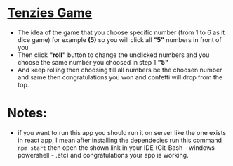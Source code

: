 # [Tenzies Game](https://tenzies-game22.herokuapp.com/)
- The idea of the game that you choose specific number (from 1 to 6 as it dice game) for example **(5)** so you will click all **"5"** numbers in front of you
- Then click **"roll"** button to change the unclicked numbers and you choose the same number you choosed in step 1 **"5"** 
- And keep rolling then choosing till all numbers be the choosen number and same then congratulations you won and confetti will drop from the top.

# Notes:
- if you want to run this app you should run it on server like the one exists in react app, I mean after installing the dependecies run this command `npm start` then open the shown link in your IDE (Git-Bash - windows powershell - .etc) and congratulations your app is working.
